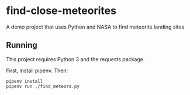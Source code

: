 # find-close-meteorites
A demo project that uses Python and NASA to find meteorite landing sites

## Running

This project requires Python 3 and the requests package.

First, install pipenv. Then:

```
pipenv install
pipenv run ./find_meteors.py
```
